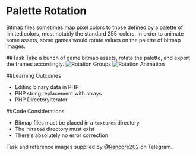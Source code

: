 # Palette Rotation
Bitmap files sometimes map pixel colors to those defined by a palette of limited colors, most notably the standard 255-colors. In order to animate some assets, some games would rotate values on the palette of bitmap images.

##Task
Take a bunch of game bitmap assets, rotate the palette, and export the frames accordingly.
![Rotation Groups](https://raw.githubusercontent.com/jkmartindale/dev-null/master/Palette%20Rotation/GroupList.png)
![Rotation Animation](https://raw.githubusercontent.com/jkmartindale/dev-null/master/Palette%20Rotation/FullPaletteRotate.gif)

##Learning Outcomes
- Editing binary data in PHP
- PHP string replacement with arrays
- PHP DirectoryIterator

##Code Considerations
- Bitmap files must be placed in a `textures` directory
- The `rotated` directory must exist
- There's absolutely no error correction

Task and reference images supplied by [@Rancore202](http://t.me/rancore202) on Telegram.
